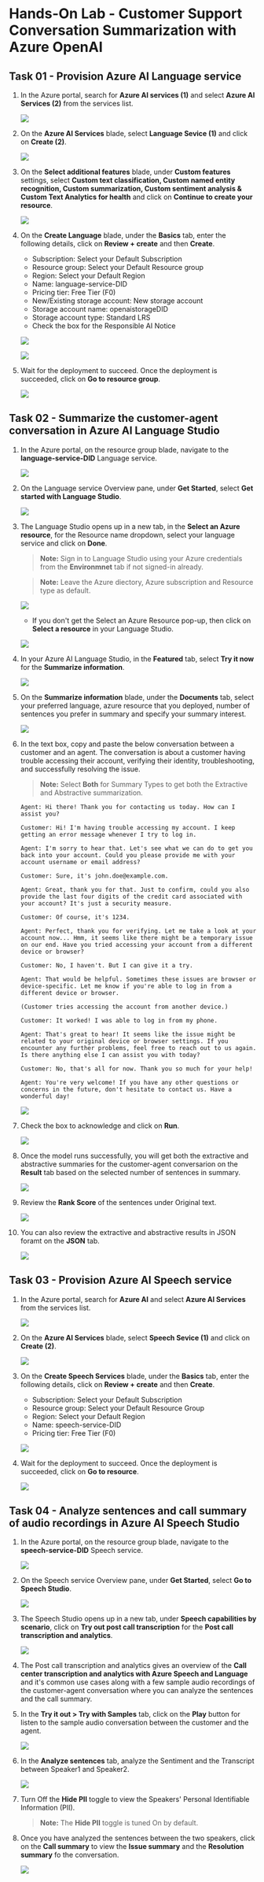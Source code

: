 # Hands-On Lab - Customer Support Conversation Summarization with Azure OpenAI

## Task 01 - Provision Azure AI Language service

1. In the Azure portal, search for **Azure AI services (1)** and select **Azure AI Services (2)** from the services list.

   ![](../media/azure-ai.png)

2. On the **Azure AI Services** blade, select **Language Sevice (1)** and click on **Create (2)**.

   ![](../media/azure-ai-language.png)

3. On the **Select additional features** blade, under **Custom features** settings, select **Custom text classification, Custom named entity recognition, Custom summarization, Custom sentiment analysis & Custom Text Analytics for health** and click on **Continue to create your resource**.

   ![](../media/azure-ai-language-create00.png)
  
4. On the **Create Language** blade, under the **Basics** tab, enter the following details, click on **Review + create** and then **Create**.

   - Subscription: Select your Default Subscription
   - Resource group: Select your Default Resource group
   - Region: Select your Default Region
   - Name: language-service-DID
   - Pricing tier: Free Tier (F0)
   - New/Existing storage account: New storage account
   - Storage account name: openaistorageDID
   - Storage account type: Standard LRS
   - Check the box for the Responsible AI Notice

   ![](../media/azure-ai-language-create-01.png)

   ![](../media/azure-ai-language-create-02.png)
   
6. Wait for the deployment to succeed. Once the deployment is succeeded, click on **Go to resource group**.

   ![](../media/go-to-rg-01.png)

## Task 02 - Summarize the customer-agent conversation in Azure AI Language Studio

1. In the Azure portal, on the resource group blade, navigate to the **language-service-DID** Language service.

   ![](../media/navigate-language-service.png)

2. On the Language service Overview pane, under **Get Started**, select **Get started with Language Studio**.

   ![](../media/language-get-started.png)

3. The Language Studio opens up in a new tab, in the **Select an Azure resource**, for the Resource name dropdown, select your language service and click on **Done**.

   >**Note:** Sign in to Language Studio using your Azure credentials from the **Environmnet** tab if not signed-in already.
    
   >**Note:** Leave the Azure diectory, Azure subscription and Resource type as default.

   ![](../media/language-studio-select00.png)

   - If you don't get the Select an Azure Resource pop-up, then click on **Select a resource** in your Language Studio.

   ![](../media/language-studio-select01.png)
   
5. In your Azure AI Language Studio, in the **Featured** tab, select **Try it now** for the **Summarize information**.

   ![](../media/language-summarize-info.png)

6. On the **Summarize information** blade, under the **Documents** tab, select your preferred language, azure resource that you deployed, number of sentences you prefer in summary and specify your summary interest.

   ![](../media/language-summarize-info01.png)

7. In the text box, copy and paste the below conversation between a customer and an agent. The conversation is about a customer having trouble accessing their account, verifying their identity, troubleshooting, and successfully resolving the issue.

   >**Note:** Select **Both** for Summary Types to get both the Extractive and Abstractive summarization.

   ```
   Agent: Hi there! Thank you for contacting us today. How can I assist you?

   Customer: Hi! I'm having trouble accessing my account. I keep getting an error message whenever I try to log in.

   Agent: I'm sorry to hear that. Let's see what we can do to get you back into your account. Could you please provide me with your account username or email address?

   Customer: Sure, it's john.doe@example.com.

   Agent: Great, thank you for that. Just to confirm, could you also provide the last four digits of the credit card associated with your account? It's just a security measure.

   Customer: Of course, it's 1234.

   Agent: Perfect, thank you for verifying. Let me take a look at your account now... Hmm, it seems like there might be a temporary issue on our end. Have you tried accessing your account from a different device or browser?

   Customer: No, I haven't. But I can give it a try.

   Agent: That would be helpful. Sometimes these issues are browser or device-specific. Let me know if you're able to log in from a different device or browser.

   (Customer tries accessing the account from another device.)

   Customer: It worked! I was able to log in from my phone.

   Agent: That's great to hear! It seems like the issue might be related to your original device or browser settings. If you encounter any further problems, feel free to reach out to us again. Is there anything else I can assist you with today?

   Customer: No, that's all for now. Thank you so much for your help!

   Agent: You're very welcome! If you have any other questions or concerns in the future, don't hesitate to contact us. Have a wonderful day!
   ```

   ![](../media/language-text-box.png)

8. Check the box to acknowledge and click on **Run**.

   ![](../media/language-acknowledge.png)

9. Once the model runs successfully, you will get both the extractive and abstractive summaries for the customer-agent conversarion on the **Result** tab based on the selected number of sentences in summary.

   ![](../media/conversation-result.png)

10. Review the **Rank Score** of the sentences under Original text.

    ![](../media/orginal-text-rank-score.png)

11. You can also review the extractive and abstractive results in JSON foramt on the **JSON** tab.

    ![](../media/json-tab.png)

## Task 03 - Provision Azure AI Speech service

1. In the Azure portal, search for **Azure AI** and select **Azure AI Services** from the services list.

   ![](../media/azure-ai.png)

2. On the **Azure AI Services** blade, select **Speech Sevice (1)** and click on **Create (2)**.

   ![](../media/speech-service.png)
  
3. On the **Create Speech Services** blade, under the **Basics** tab, enter the following details, click on **Review + create** and then **Create**.

   - Subscription: Select your Default Subscription
   - Resource group: Select your Default Resource Group
   - Region: Select your Default Region
   - Name: speech-service-DID
   - Pricing tier: Free Tier (F0)
  
   ![](../media/speech-service-create.png)

6. Wait for the deployment to succeed. Once the deployment is succeeded, click on **Go to resource**.

   ![](../media/speech-go-to-resource.png)

## Task 04 - Analyze sentences and call summary of audio recordings in Azure AI Speech Studio

1. In the Azure portal, on the resource group blade, navigate to the **speech-service-DID** Speech service.

   ![](../media/navigate-speech-service.png)

2. On the Speech service Overview pane, under **Get Started**, select **Go to Speech Studio**.

   ![](../media/speech-service-did.png)

3. The Speech Studio opens up in a new tab, under **Speech capabilities by scenario**, click on **Try out post call transcription** for the **Post call transcription and analytics**.

   ![](../media/speech-studio-select.png)

4. The Post call transcription and analytics gives an overview of the **Call center transcription and analytics with Azure Speech and Language** and it's common use cases along with a few sample audio recordings of the customer-agent conversation where you can analyze the sentences and the call summary.

5. In the **Try it out > Try with Samples** tab, click on the **Play** button for listen to the sample audio conversation between the customer and the agent.

   ![](../media/speech-studio-try-samples.png)

6. In the **Analyze sentences** tab, analyze the Sentiment and the Transcript between Speaker1 and Speaker2.

   ![](../media/analyze-sentences.png)

7. Turn Off the **Hide PII** toggle to view the Speakers' Personal Identifiable Information (PII).

   >**Note:** The **Hide PII** toggle is tuned On by default.

8. Once you have analyzed the sentences between the two speakers, click on the **Call summary** to view the **Issue summary** and the **Resolution summary** fo the conversation.

   ![](../media/call-summary.png)
